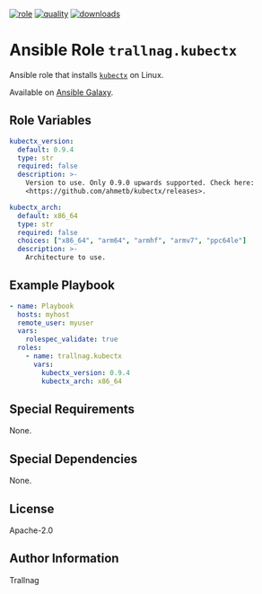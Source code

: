 [![role](https://img.shields.io/ansible/role/55230)](https://galaxy.ansible.com/trallnag/kubectx)
[![quality](https://img.shields.io/ansible/quality/55230)](https://galaxy.ansible.com/trallnag/kubectx)
[![downloads](https://img.shields.io/ansible/role/d/55230?label=downloads)](https://galaxy.ansible.com/trallnag/kubectx)

# Ansible Role `trallnag.kubectx`

Ansible role that installs [`kubectx`][kubectx] on Linux.

[kubectx]: https://github.com/ahmetb/kubectx

Available on [Ansible Galaxy](https://galaxy.ansible.com/trallnag/kubectx).

## Role Variables

```yaml
kubectx_version:
  default: 0.9.4
  type: str
  required: false
  description: >-
    Version to use. Only 0.9.0 upwards supported. Check here:
    <https://github.com/ahmetb/kubectx/releases>.

kubectx_arch:
  default: x86_64
  type: str
  required: false
  choices: ["x86_64", "arm64", "armhf", "armv7", "ppc64le"]
  description: >-
    Architecture to use.
```

## Example Playbook

```yaml
- name: Playbook
  hosts: myhost
  remote_user: myuser
  vars:
    rolespec_validate: true
  roles:
    - name: trallnag.kubectx
      vars:
        kubectx_version: 0.9.4
        kubectx_arch: x86_64
```

## Special Requirements

None.

## Special Dependencies

None.

## License

Apache-2.0

## Author Information

Trallnag
